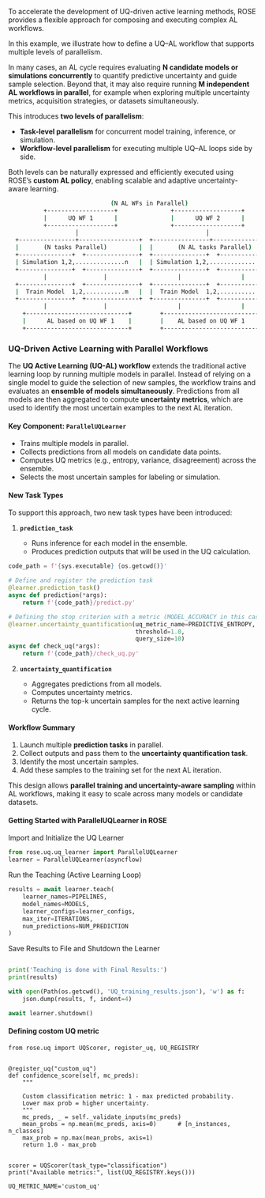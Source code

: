 To accelerate the development of UQ-driven active learning methods, ROSE provides a flexible approach for composing and executing complex AL workflows.

In this example, we illustrate how to define a UQ–AL workflow that supports multiple levels of parallelism.

In many cases, an AL cycle requires evaluating **N candidate models or simulations concurrently** to quantify predictive uncertainty and guide sample selection. Beyond that, it may also require running **M independent AL workflows in parallel**, for example when exploring multiple uncertainty metrics, acquisition strategies, or datasets simultaneously.

This introduces **two levels of parallelism**:

* **Task-level parallelism** for concurrent model training, inference, or simulation.
* **Workflow-level parallelism** for executing multiple UQ–AL loops side by side.

Both levels can be naturally expressed and efficiently executed using ROSE’s **custom AL policy**, enabling scalable and adaptive uncertainty-aware learning.
```sh            
                             (N AL WFs in Parallel)
          +-------------------+               +-------------------+
          |      UQ WF 1      |               |      UQ WF 2      |   
          +-------------------+               +-------------------+
                   │                                    │
  +----------------+-----------------+  +----------------+-----------------+
  |       (N tasks Parallel)         |  |       (N AL tasks Parallel)      |
  +---------------+  +---------------+  +---------------+  +---------------+
  | Simulation 1,2,..............n   |  | Simulation 1,2,..............n   |
  +---------------+  +---------------+  +---------------+  +---------------+
          |                |                    |                 |
  +---------------+  +---------------+  +---------------+  +---------------+
  |  Train Model  1,2,...........m   |  |  Train Model  1,2,...........m   |
  +---------------+  +---------------+  +---------------+  +---------------+
          |                |                    |                 |
    +-----------------------------+        +-----------------------------+ 
    |      AL based on UQ WF 1    |        |    AL based on UQ WF 1      |   
    +-----------------------------+        +-----------------------------+ 
```
 

### UQ-Driven Active Learning with Parallel Workflows

The **UQ Active Learning (UQ-AL) workflow** extends the traditional active learning loop by running multiple models in parallel. Instead of relying on a single model to guide the selection of new samples, the workflow trains and evaluates an **ensemble of models simultaneously**. Predictions from all models are then aggregated to compute **uncertainty metrics**, which are used to identify the most uncertain examples to the next AL iteration.

#### Key Component: `ParallelUQLearner`

* Trains multiple models in parallel.
* Collects predictions from all models on candidate data points.
* Computes UQ metrics (e.g., entropy, variance, disagreement) across the ensemble.
* Selects the most uncertain samples for labeling or simulation.

#### New Task Types

To support this approach, two new task types have been introduced:

1. **`prediction_task`**

   * Runs inference for each model in the ensemble.
   * Produces prediction outputs that will be used in the UQ calculation.

```python
code_path = f'{sys.executable} {os.getcwd()}'

# Define and register the prediction task
@learner.prediction_task()
async def prediction(*args):
    return f'{code_path}/predict.py'

# Defining the stop criterion with a metric (MODEL_ACCURACY in this case)
@learner.uncertainty_quantification(uq_metric_name=PREDICTIVE_ENTROPY, 
                                    threshold=1.0, 
                                    query_size=10)
async def check_uq(*args):
    return f'{code_path}/check_uq.py' 
```

2. **`uncertainty_quantification`**

   * Aggregates predictions from all models.
   * Computes uncertainty metrics.
   * Returns the top-k uncertain samples for the next active learning cycle.

#### Workflow Summary

1. Launch multiple **prediction tasks** in parallel.
2. Collect outputs and pass them to the **uncertainty quantification task**.
3. Identify the most uncertain samples.
4. Add these samples to the training set for the next AL iteration.

This design allows **parallel training and uncertainty-aware sampling** within AL workflows, making it easy to scale across many models or candidate datasets.


#### Getting Started with ParallelUQLearner in ROSE

Import and Initialize the UQ Learner

```python
from rose.uq.uq_learner import ParallelUQLearner
learner = ParallelUQLearner(asyncflow)
```

Run the Teaching (Active Learning Loop)

```python
results = await learner.teach(
    learner_names=PIPELINES,
    model_names=MODELS,
    learner_configs=learner_configs,
    max_iter=ITERATIONS, 
    num_predictions=NUM_PREDICTION
)
```

Save Results to File and Shutdown the Learner

```python

print('Teaching is done with Final Results:')
print(results)

with open(Path(os.getcwd(), 'UQ_training_results.json'), 'w') as f:
    json.dump(results, f, indent=4)

await learner.shutdown()
```

#### Defining costom UQ metric

```
from rose.uq import UQScorer, register_uq, UQ_REGISTRY


@register_uq("custom_uq")
def confidence_score(self, mc_preds):
    """

    Custom classification metric: 1 - max predicted probability.
    Lower max prob = higher uncertainty.
    """
    mc_preds, _ = self._validate_inputs(mc_preds)
    mean_probs = np.mean(mc_preds, axis=0)      # [n_instances, n_classes]
    max_prob = np.max(mean_probs, axis=1)
    return 1.0 - max_prob


scorer = UQScorer(task_type="classification")
print("Available metrics:", list(UQ_REGISTRY.keys()))

UQ_METRIC_NAME='custom_uq'
```